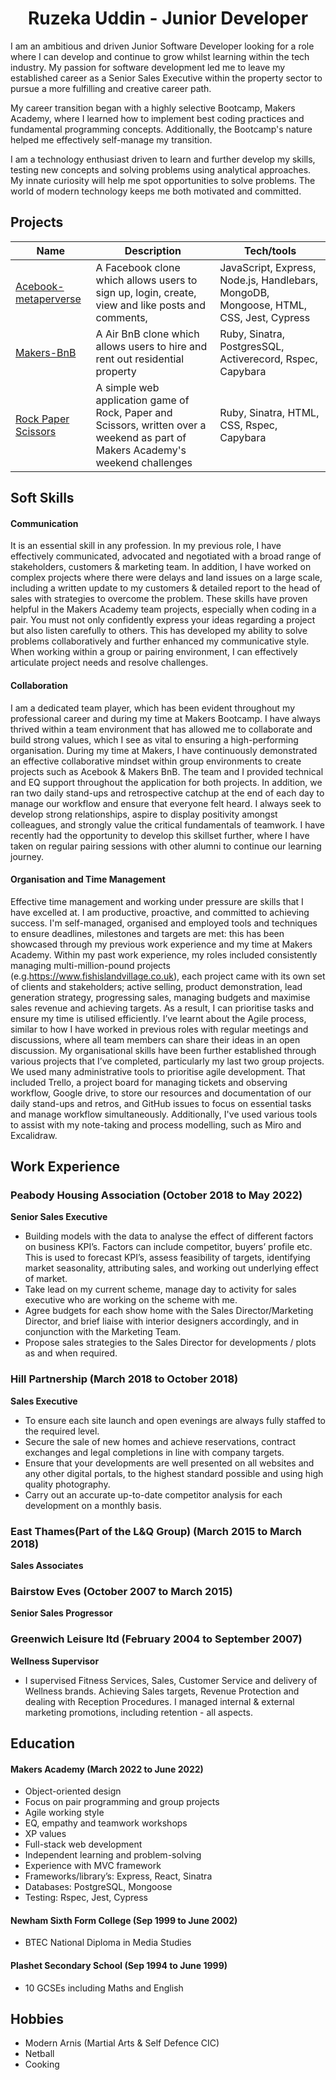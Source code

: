 <h1 align="center"> Ruzeka Uddin - Junior Developer </h1>

I am an ambitious and driven Junior Software Developer looking for a role where I can develop and continue to grow whilst learning within the tech industry. My passion for software development led me to leave my established career as a Senior Sales Executive within the property sector to pursue a more fulfilling and creative career path.

My career transition began with a highly selective Bootcamp, Makers Academy, where I learned how to implement best coding practices and fundamental programming concepts. Additionally, the Bootcamp's nature helped me effectively self-manage my transition.

I am a technology enthusiast driven to learn and further develop my skills, testing new concepts and solving problems using analytical approaches. My innate curiosity will help me spot opportunities to solve problems. The world of modern technology keeps me both motivated and committed. 


## Projects

| Name                         | Description       | Tech/tools        |
| ---------------------------- | ----------------- | ----------------- |
| [Acebook-metaperverse](https://github.com/R552-beep/acebook-metaperverse.git)| A Facebook clone which allows users to sign up, login, create, view and like posts and comments, |JavaScript, Express, Node.js, Handlebars, MongoDB, Mongoose, HTML, CSS, Jest, Cypress |
| [Makers-BnB](https://github.com/R552-beep/Makers-BnB.git) | A Air BnB clone which allows users to hire and rent out residential property | Ruby, Sinatra, PostgresSQL, Activerecord, Rspec, Capybara |
| [Rock Paper Scissors](https://github.com/R552-beep/rps-challenge.git)|A simple web application game of Rock, Paper and Scissors, written over a weekend as part of Makers Academy's weekend challenges|Ruby, Sinatra, HTML, CSS, Rspec, Capybara|

## Soft Skills

#### Communication 
It is an essential skill in any profession. In my previous role, I have effectively communicated, advocated and negotiated with a broad range of stakeholders, customers & marketing team. In addition, I have worked on complex projects where there were delays and land issues on a large scale, including a written update to my customers & detailed report to the head of sales with strategies to overcome the problem. These skills have proven helpful in the Makers Academy team projects, especially when coding in a pair. You must not only confidently express your ideas regarding a project but also listen carefully to others. This has developed my ability to solve problems collaboratively and further enhanced my communicative style. When working within a group or pairing environment, I can effectively articulate project needs and resolve challenges.

#### Collaboration
I am a dedicated team player, which has been evident throughout my professional career and during my time at Makers Bootcamp. I have always thrived within a team environment that has allowed me to collaborate and build strong values, which I see as vital to ensuring a high-performing organisation. 
During my time at Makers, I have continuously demonstrated an effective collaborative mindset within group environments to create projects such as Acebook & Makers BnB. The team and I provided technical and EQ support throughout the application for both projects. In addition, we ran two daily stand-ups and retrospective catchup at the end of each day to manage our workflow and ensure that everyone felt heard.
I always seek to develop strong relationships, aspire to display positivity amongst colleagues, and strongly value the critical fundamentals of teamwork. I have recently had the opportunity to develop this skillset further, where I have taken on regular pairing sessions with other alumni to continue our learning journey. 


#### Organisation and Time Management
Effective time management and working under pressure are skills that I have excelled at. I am productive, proactive, and committed to achieving success. I'm self-managed, organised and employed tools and techniques to ensure deadlines, milestones and targets are met: this has been showcased through my previous work experience and my time at Makers Academy.
Within my past work experience, my roles included consistently managing  multi-million-pound projects (e.g.https://www.fishislandvillage.co.uk), each project came with its own set of clients and stakeholders;  active selling, product demonstration, lead generation strategy, progressing sales, managing budgets and maximise sales revenue and achieving targets. As a result, I can prioritise tasks and ensure my time is utilised efficiently.
I’ve learnt about the Agile process, similar to how I have worked in previous roles with regular meetings and discussions, where all team members can share their ideas in an open discussion.
My organisational skills have been further established through various projects that I’ve completed, particularly my last two group projects. We used many administrative tools to prioritise agile development. That included Trello, a project board for managing tickets and observing workflow, Google drive, to store our resources and documentation of our daily stand-ups and retros, and GitHub issues to focus on essential tasks and manage workflow simultaneously. Additionally, I've used various tools to assist with my note-taking and process modelling, such as Miro and Excalidraw.




## Work Experience

<h3>Peabody Housing Association (October 2018 to May 2022)</h3>  

**Senior Sales Executive**
- Building models with the data to analyse the effect of different factors on business KPI’s. Factors can include competitor, buyers’ profile etc. This is used to forecast KPI’s, assess feasibility of targets, identifying market seasonality, attributing sales, and working out underlying effect of market.
- Take lead on my current scheme, manage day to activity for sales executive who are working on the scheme with me.
- Agree budgets for each show home with the Sales Director/Marketing Director, and brief liaise with interior designers accordingly, and in conjunction with the Marketing Team.
- Propose sales strategies to the Sales Director for developments / plots as and when required.

<h3>Hill Partnership (March 2018 to October 2018)</h3>

**Sales Executive** 
- To ensure each site launch and open evenings are always fully staffed to the required level.
- Secure the sale of new homes and achieve reservations, contract exchanges and legal completions in line with company targets.
- Ensure that your developments are well presented on all websites and any other digital portals, to the highest standard possible and using high quality photography.
- Carry out an accurate up-to-date competitor analysis for each development on a monthly basis.

<h3>East Thames(Part of the L&Q Group) (March 2015 to March 2018)</h3>

**Sales Associates**

<h3>Bairstow Eves (October 2007 to March 2015)</h3>

**Senior Sales Progressor**

<h3>Greenwich Leisure ltd (February 2004 to September 2007)</h3>

**Wellness Supervisor**
- I supervised Fitness Services, Sales, Customer Service and delivery of Wellness brands.
Achieving Sales targets, Revenue Protection and dealing with Reception Procedures.
I managed internal & external marketing promotions, including retention - all aspects.



## Education

#### Makers Academy (March 2022 to June 2022)
- Object-oriented design
- Focus on pair programming and group projects
- Agile working style 
- EQ, empathy and teamwork workshops
- XP values
- Full-stack web development
- Independent learning and problem-solving
- Experience with MVC framework
- Frameworks/library’s: Express, React, Sinatra
- Databases: PostgreSQL, Mongoose
- Testing: Rspec, Jest, Cypress

#### Newham Sixth Form College (Sep 1999 to June 2002)

- BTEC National Diploma in Media Studies

#### Plashet Secondary School (Sep 1994 to June 1999)

- 10 GCSEs including Maths and English

## Hobbies
- Modern Arnis (Martial Arts & Self Defence CIC)
- Netball
- Cooking

